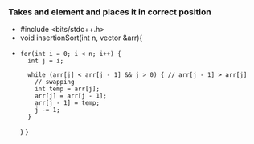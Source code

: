 ### Takes and element and places it in correct position



- #include <bits/stdc++.h> 
- void insertionSort(int n, vector<int> &arr){
-     for(int i = 0; i < n; i++) {
        int j = i;

        while (arr[j] < arr[j - 1] && j > 0) { // arr[j - 1] > arr[j]
          // swapping
          int temp = arr[j];
          arr[j] = arr[j - 1];
          arr[j - 1] = temp;
          j -= 1;
        }
    }
}
